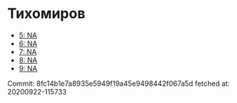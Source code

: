 # Тихомиров
- [5: NA](5.md)
- [6: NA](6.md)
- [7: NA](7.md)
- [8: NA](8.md)
- [9: NA](9.md)

Commit: 8fc14b1e7a8935e5949f19a45e9498442f067a5d
 fetched at: 20200922-115733
